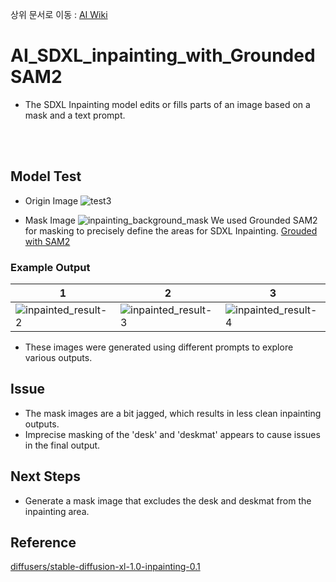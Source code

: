 상위 문서로 이동 : [AI Wiki](https://github.com/100-hours-a-week/16-Hot6-wiki/wiki/AI-Wiki)

# AI_SDXL_inpainting_with_GroundedSAM2

- The SDXL Inpainting model edits or fills parts of an image based on a mask and a text prompt.
<br/>
<br/>

## Model Test

- Origin Image
  ![test3](https://github.com/user-attachments/assets/705fe50d-003e-44de-ad7d-095e1e2de2b0)

- Mask Image
  ![inpainting_background_mask](https://github.com/user-attachments/assets/50f4f5fd-378c-4db7-bc60-dca159e26db4)
  We used Grounded SAM2 for masking to precisely define the areas for SDXL Inpainting. [Grouded with SAM2](https://github.com/100-hours-a-week/16-Hot6-wiki/wiki/AI_Grounded-with-SAM2)

### Example Output

|1|2|3|
|--|--|--|
|![inpainted_result-2](https://github.com/user-attachments/assets/e596db74-48e2-420b-afc4-32eedb23d2f0)|![inpainted_result-3](https://github.com/user-attachments/assets/c3d78155-7c7b-49a9-b181-cb46a13d0cf3)|![inpainted_result-4](https://github.com/user-attachments/assets/4d77a020-d333-41f3-acdc-748065e63dd7)|

- These images were generated using different prompts to explore various outputs.

## Issue
- The mask images are a bit jagged, which results in less clean inpainting outputs.
- Imprecise masking of the 'desk' and 'deskmat' appears to cause issues in the final output.

## Next Steps
- Generate a mask image that excludes the desk and deskmat from the inpainting area.

## Reference
[diffusers/stable-diffusion-xl-1.0-inpainting-0.1](https://huggingface.co/diffusers/stable-diffusion-xl-1.0-inpainting-0.1)
